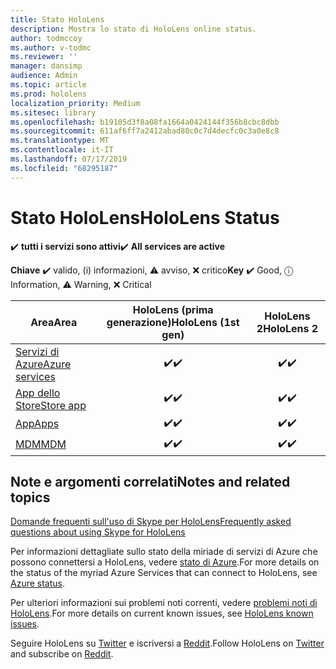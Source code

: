 ```yaml
---
title: Stato HoloLens
description: Mostra lo stato di HoloLens online status.
author: todmccoy
ms.author: v-todmc
ms.reviewer: ''
manager: dansimp
audience: Admin
ms.topic: article
ms.prod: hololens
localization_priority: Medium
ms.sitesec: library
ms.openlocfilehash: b19105d3f8a08fa1664a0424144f356b8cbc8dbb
ms.sourcegitcommit: 611af6ff7a2412abad80c0c7d4decfc0c3a0e8c8
ms.translationtype: MT
ms.contentlocale: it-IT
ms.lasthandoff: 07/17/2019
ms.locfileid: "68295187"
---
```

# <a name="hololens-status"></a><span data-ttu-id="dc096-103">Stato HoloLens</span><span class="sxs-lookup"><span data-stu-id="dc096-103">HoloLens Status</span></span>

<span data-ttu-id="dc096-104">✔️ **tutti i servizi sono attivi**</span><span class="sxs-lookup"><span data-stu-id="dc096-104">✔️ **All services are active**</span></span>

<span data-ttu-id="dc096-105">**Chiave** ✔️ valido, (i) informazioni, ⚠ avviso, ❌ critico</span><span class="sxs-lookup"><span data-stu-id="dc096-105">**Key** ✔️ Good, ⓘ Information, ⚠ Warning, ❌ Critical</span></span> 

<span data-ttu-id="dc096-106">Area</span><span class="sxs-lookup"><span data-stu-id="dc096-106">Area</span></span>|<span data-ttu-id="dc096-107">HoloLens (prima generazione)</span><span class="sxs-lookup"><span data-stu-id="dc096-107">HoloLens (1st gen)</span></span>|<span data-ttu-id="dc096-108">HoloLens 2</span><span class="sxs-lookup"><span data-stu-id="dc096-108">HoloLens 2</span></span>
----|:----:|:----:
[<span data-ttu-id="dc096-109">Servizi di Azure</span><span class="sxs-lookup"><span data-stu-id="dc096-109">Azure services</span></span>](https://status.azure.com/en-us/status)|<span data-ttu-id="dc096-110">✔️</span><span class="sxs-lookup"><span data-stu-id="dc096-110">✔️</span></span>|<span data-ttu-id="dc096-111">✔️</span><span class="sxs-lookup"><span data-stu-id="dc096-111">✔️</span></span>
[<span data-ttu-id="dc096-112">App dello Store</span><span class="sxs-lookup"><span data-stu-id="dc096-112">Store app</span></span>](https://www.microsoft.com/en-us/store/collections/hlgettingstarted/hololens)|<span data-ttu-id="dc096-113">✔️</span><span class="sxs-lookup"><span data-stu-id="dc096-113">✔️</span></span>|<span data-ttu-id="dc096-114">✔️</span><span class="sxs-lookup"><span data-stu-id="dc096-114">✔️</span></span>
[<span data-ttu-id="dc096-115">App</span><span class="sxs-lookup"><span data-stu-id="dc096-115">Apps</span></span>](https://www.microsoft.com/en-us/hololens/apps)|<span data-ttu-id="dc096-116">✔️</span><span class="sxs-lookup"><span data-stu-id="dc096-116">✔️</span></span>|<span data-ttu-id="dc096-117">✔️</span><span class="sxs-lookup"><span data-stu-id="dc096-117">✔️</span></span>
[<span data-ttu-id="dc096-118">MDM</span><span class="sxs-lookup"><span data-stu-id="dc096-118">MDM</span></span>](https://docs.microsoft.com/en-us/hololens/hololens-enroll-mdm)|<span data-ttu-id="dc096-119">✔️</span><span class="sxs-lookup"><span data-stu-id="dc096-119">✔️</span></span>|<span data-ttu-id="dc096-120">✔️</span><span class="sxs-lookup"><span data-stu-id="dc096-120">✔️</span></span>



## <a name="notes-and-related-topics"></a><span data-ttu-id="dc096-121">Note e argomenti correlati</span><span class="sxs-lookup"><span data-stu-id="dc096-121">Notes and related topics</span></span>

[<span data-ttu-id="dc096-122">Domande frequenti sull'uso di Skype per HoloLens</span><span class="sxs-lookup"><span data-stu-id="dc096-122">Frequently asked questions about using Skype for HoloLens</span></span>](https://support.skype.com/en/faq/FA34641/frequently-asked-questions-about-using-skype-for-hololens)

<span data-ttu-id="dc096-123">Per informazioni dettagliate sullo stato della miriade di servizi di Azure che possono connettersi a HoloLens, vedere [stato di Azure](https://azure.microsoft.com/en-us/status/).</span><span class="sxs-lookup"><span data-stu-id="dc096-123">For more details on the status of the myriad Azure Services that can connect to HoloLens, see [Azure status](https://azure.microsoft.com/en-us/status/).</span></span>

<span data-ttu-id="dc096-124">Per ulteriori informazioni sui problemi noti correnti, vedere [problemi noti di HoloLens](https://docs.microsoft.com/en-us/windows/mixed-reality/hololens-known-issues).</span><span class="sxs-lookup"><span data-stu-id="dc096-124">For more details on current known issues, see [HoloLens known issues](https://docs.microsoft.com/en-us/windows/mixed-reality/hololens-known-issues).</span></span>

<span data-ttu-id="dc096-125">Seguire HoloLens su [Twitter](https://twitter.com/HoloLens) e iscriversi a [Reddit](https://www.reddit.com/r/HoloLens/).</span><span class="sxs-lookup"><span data-stu-id="dc096-125">Follow HoloLens on [Twitter](https://twitter.com/HoloLens) and subscribe on [Reddit](https://www.reddit.com/r/HoloLens/).</span></span>
